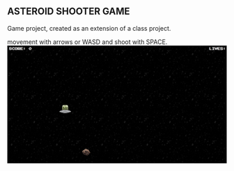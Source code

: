 ## ASTEROID SHOOTER GAME

Game project, created as an extension of a class project.

movement with arrows or WASD and shoot with SPACE.
![Screenshot](./images/screenshot.png)